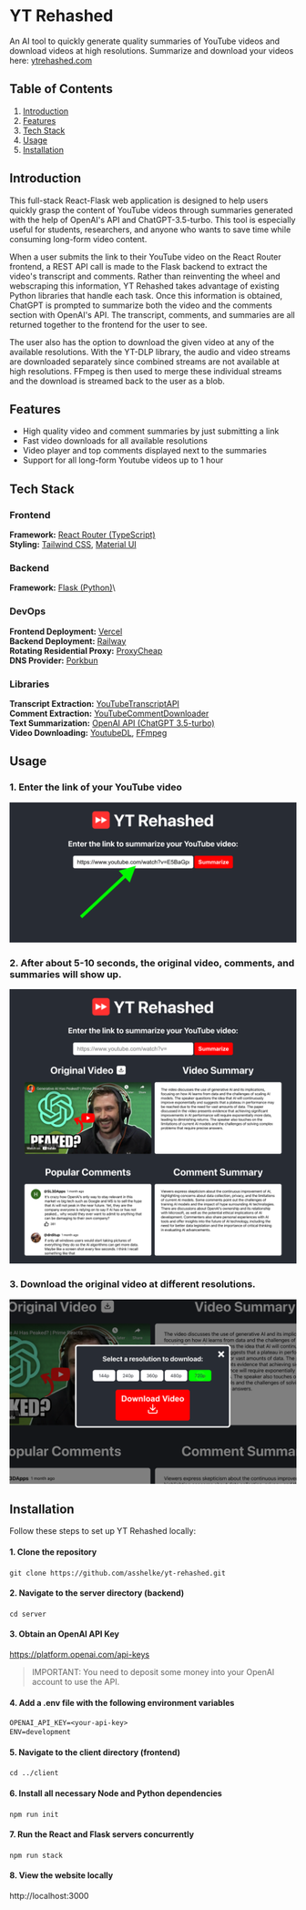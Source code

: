 # YT Rehashed

An AI tool to quickly generate quality summaries of YouTube videos and download videos at high resolutions. Summarize and download your videos here: [ytrehashed.com](ytrehashed.com)

## Table of Contents

1. [Introduction](#introduction)
2. [Features](#features)
3. [Tech Stack](#tech-stack)
4. [Usage](#usage)
5. [Installation](#installation)

## Introduction

This full-stack React-Flask web application is designed to help users quickly grasp the content of YouTube videos through summaries generated with the help of OpenAI's API and ChatGPT-3.5-turbo. This tool is especially useful for students, researchers, and anyone who wants to save time while consuming long-form video content.

When a user submits the link to their YouTube video on the React Router frontend, a REST API call is made to the Flask backend to extract the video's transcript and comments. Rather than reinventing the wheel and webscraping this information, YT Rehashed takes advantage of existing Python libraries that handle each task. Once this information is obtained, ChatGPT is prompted to summarize both the video and the comments section with OpenAI's API. The transcript, comments, and summaries are all returned together to the frontend for the user to see.

The user also has the option to download the given video at any of the available resolutions. With the YT-DLP library, the audio and video streams are downloaded separately since  combined streams are not available at high resolutions. FFmpeg is then used to merge these individual streams and the download is streamed back to the user as a blob.

## Features

- High quality video and comment summaries by just submitting a link
- Fast video downloads for all available resolutions
- Video player and top comments displayed next to the summaries
- Support for all long-form Youtube videos up to 1 hour

## Tech Stack

### Frontend

<b>Framework:</b> [React Router (TypeScript)](https://reactrouter.com)\
<b>Styling:</b> [Tailwind CSS](https://tailwindcss.com), [Material UI](https://mui.com/material-ui)

### Backend

<b>Framework:</b> [Flask (Python)](https://flask.palletsprojects.com/en/stable)\

### DevOps

<b>Frontend Deployment:</b> [Vercel](https://vercel.com)\
<b>Backend Deployment:</b> [Railway](https://railway.com)\
<b>Rotating Residential Proxy:</b> [ProxyCheap](https://www.proxy-cheap.com)\
<b>DNS Provider:</b> [Porkbun](https://porkbun.com)

### Libraries

<b>Transcript Extraction:</b> [YouTubeTranscriptAPI](https://github.com/jdepoix/youtube-transcript-api)\
<b>Comment Extraction:</b> [YouTubeCommentDownloader](https://github.com/egbertbouman/youtube-comment-downloader)\
<b>Text Summarization:</b> [OpenAI API (ChatGPT 3.5-turbo)](https://github.com/openai/openai-python)\
<b>Video Downloading:</b> [YoutubeDL](https://github.com/yt-dlp/yt-dlp), [FFmpeg](https://www.ffmpeg.org)

## Usage

### 1. Enter the link of your YouTube video

![Before](images/usage-before.png)

### 2. After about 5-10 seconds, the original video, comments, and summaries will show up.

![After](images/usage-after.png)

### 3. Download the original video at different resolutions.

![Video Downloader Feature](images/download-feature-2.png)

## Installation

Follow these steps to set up YT Rehashed locally:

#### 1. Clone the repository

`git clone https://github.com/asshelke/yt-rehashed.git`

#### 2. Navigate to the server directory (backend)

`cd server`

#### 3. Obtain an OpenAI API Key

https://platform.openai.com/api-keys

> IMPORTANT: You need to deposit some money into your OpenAI account to use the API.

#### 4. Add a .env file with the following environment variables

```
OPENAI_API_KEY=<your-api-key>
ENV=development
```

#### 5. Navigate to the client directory (frontend)

`cd ../client`

#### 6. Install all necessary Node and Python dependencies

`npm run init`

#### 7. Run the React and Flask servers concurrently

`npm run stack`

#### 8. View the website locally

http://localhost:3000

